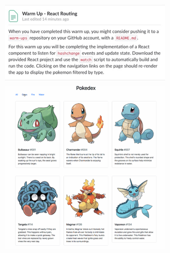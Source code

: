 ![screengrab of instructions](https://raw.githubusercontent.com/taylorjosephgriffin/warm-ups/master/warm-up21/warm-up-instructions/Untitled.jpeg?raw=true)

![screengrab of instructions](https://raw.githubusercontent.com/taylorjosephgriffin/warm-ups/master/warm-up21/warm-up-instructions/pokedex.gif?raw=true)
